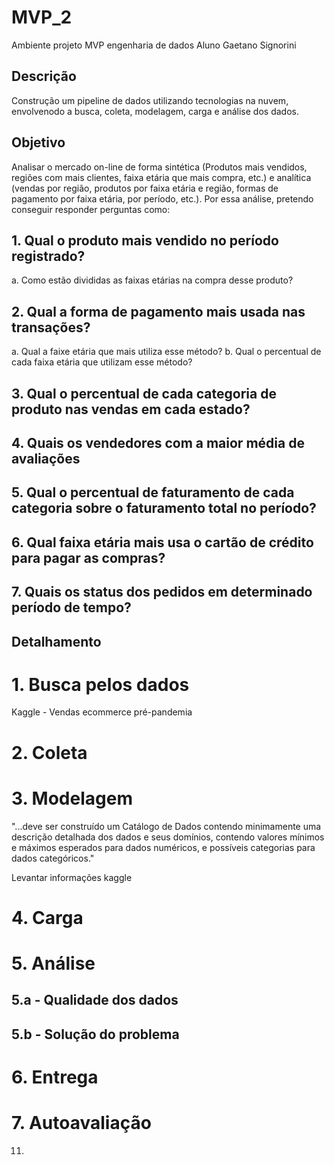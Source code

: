 # MVP_2
Ambiente projeto MVP engenharia de dados
Aluno Gaetano Signorini

## Descrição
Construção um pipeline de dados utilizando tecnologias na nuvem, envolvenodo a busca, coleta, modelagem, carga e análise dos dados.
## Objetivo
Analisar o mercado on-line de forma sintética (Produtos mais vendidos, regiões com mais clientes, faixa etária que mais compra, etc.) e
analítica (vendas por região, produtos por faixa etária e região, formas de pagamento por faixa etária, por período, etc.). 
Por essa análise, pretendo conseguir responder perguntas como:

## 1.	Qual o produto mais vendido no período registrado?
a.	Como estão divididas as faixas etárias na compra desse produto?
## 2.	Qual a forma de pagamento mais usada nas transações?
a.	Qual a faixe etária que mais utiliza esse método?
b.	Qual o percentual de cada faixa etária que utilizam esse método?
## 3.	Qual o percentual de cada categoria de produto nas vendas em cada estado? 
## 4.	Quais os vendedores com a maior média de avaliações
## 5.	Qual o percentual de faturamento de cada categoria sobre o faturamento total no período?
## 6.	Qual faixa etária mais usa o cartão de crédito para pagar as compras?
## 7.	Quais os status dos pedidos em determinado período de tempo?

      

## Detalhamento
# 1. Busca pelos dados
Kaggle - Vendas ecommerce pré-pandemia
# 2. Coleta
# 3. Modelagem
"...deve ser construído um Catálogo de Dados contendo minimamente uma descrição detalhada dos dados e seus domínios, contendo valores mínimos e máximos esperados para dados numéricos, e possíveis categorias para dados categóricos."

Levantar informações kaggle

# 4. Carga
# 5. Análise
## 5.a - Qualidade dos dados
## 5.b - Solução do problema
# 6. Entrega
# 7. Autoavaliação  
11. 
